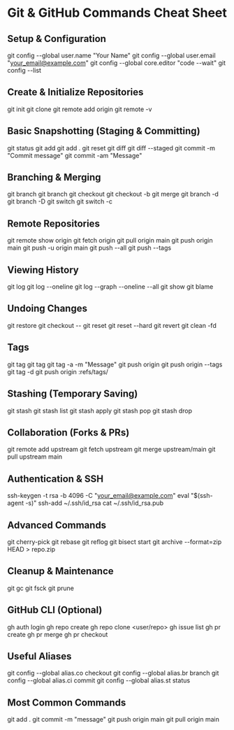 # Git & GitHub Commands Cheat Sheet

## Setup & Configuration
git config --global user.name "Your Name"
git config --global user.email "your_email@example.com"
git config --global core.editor "code --wait"
git config --list

## Create & Initialize Repositories
git init
git clone <repo-url>
git remote add origin <repo-url>
git remote -v

## Basic Snapshotting (Staging & Committing)
git status
git add <file>
git add .
git reset <file>
git diff
git diff --staged
git commit -m "Commit message"
git commit -am "Message"

## Branching & Merging
git branch
git branch <branch-name>
git checkout <branch-name>
git checkout -b <branch-name>
git merge <branch-name>
git branch -d <branch-name>
git branch -D <branch-name>
git switch <branch-name>
git switch -c <branch-name>

## Remote Repositories
git remote show origin
git fetch origin
git pull origin main
git push origin main
git push -u origin main
git push --all
git push --tags

## Viewing History
git log
git log --oneline
git log --graph --oneline --all
git show <commit-id>
git blame <file>

## Undoing Changes
git restore <file>
git checkout -- <file>
git reset <commit>
git reset --hard <commit>
git revert <commit>
git clean -fd

## Tags
git tag
git tag <tag-name>
git tag -a <tag-name> -m "Message"
git push origin <tag-name>
git push origin --tags
git tag -d <tag-name>
git push origin :refs/tags/<tag>

## Stashing (Temporary Saving)
git stash
git stash list
git stash apply
git stash pop
git stash drop

## Collaboration (Forks & PRs)
git remote add upstream <original-repo-url>
git fetch upstream
git merge upstream/main
git pull upstream main

## Authentication & SSH
ssh-keygen -t rsa -b 4096 -C "your_email@example.com"
eval "$(ssh-agent -s)"
ssh-add ~/.ssh/id_rsa
cat ~/.ssh/id_rsa.pub

## Advanced Commands
git cherry-pick <commit-id>
git rebase <branch>
git reflog
git bisect start
git archive --format=zip HEAD > repo.zip

## Cleanup & Maintenance
git gc
git fsck
git prune

## GitHub CLI (Optional)
gh auth login
gh repo create
gh repo clone <user/repo>
gh issue list
gh pr create
gh pr merge
gh pr checkout <id>

## Useful Aliases
git config --global alias.co checkout
git config --global alias.br branch
git config --global alias.ci commit
git config --global alias.st status

## Most Common Commands
git add .
git commit -m "message"
git push origin main
git pull origin main
